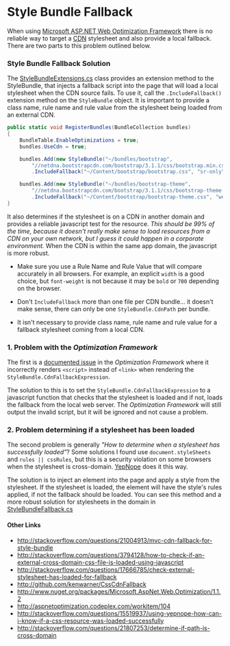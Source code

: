 Style Bundle Fallback
===================

When using [Microsoft ASP.NET Web Optimization Framework](http://www.nuget.org/packages/Microsoft.AspNet.Web.Optimization/1.1.2) there is no reliable way to target a [CDN](http://en.wikipedia.org/wiki/Content_delivery_network) stylesheet and also provide a local fallback. There are two parts to this problem outlined below. 

### Style Bundle Fallback Solution
The [StyleBundleExtensions.cs](http://github.com/EmberConsultingGroup/StyleBundleFallback/blob/master/Website/App_Start/StyleBundleExtensions.cs) class provides an extension method to the StyleBundle, that injects a fallback script into the page that will load a local stylesheet when the CDN source fails. To use it, call the `.IncludeFallback()` extension method on the `StyleBundle` object. It is important to provide a class name, rule name and rule value from the stylesheet being loaded from an external CDN.

```c#
public static void RegisterBundles(BundleCollection bundles)
{
    BundleTable.EnableOptimizations = true;
    bundles.UseCdn = true;

    bundles.Add(new StyleBundle("~/bundles/bootstrap",
        "//netdna.bootstrapcdn.com/bootstrap/3.1.1/css/bootstrap.min.css")
        .IncludeFallback("~/Content/bootstrap/bootstrap.css", "sr-only", "width", "1px"));

    bundles.Add(new StyleBundle("~/bundles/bootstrap-theme",
        "//netdna.bootstrapcdn.com/bootstrap/3.1.1/css/bootstrap-theme.min.css")
        .IncludeFallback("~/Content/bootstrap/bootstrap-theme.css", "well", "background-repeat", "repeat-x"));
}
```

It also determines if the stylesheet is on a CDN in another domain and provides a reliable javascript test for the resource. *This should be 99% of the time, because it doesn't really make sense to load resources from a CDN on your own network, but I guess it could happen in a corporate environment.* When the CDN is within the same app domain, the javascript is more robust.

* Make sure you use a Rule Name and Rule Value that will compare accurately in all browsers. For example, an explicit `width` is a good choice, but `font-weight` is not because it may be `bold` or `700` depending on the browser.

* Don't `IncludeFallback` more than one file per CDN bundle... it doesn't make sense, there can only be one `StyleBundle.CdnPath` per bundle.

* It isn't necessary to provide class name, rule name and rule value for a fallback stylesheet coming from a local CDN.

### 1. Problem with the *Optimization Framework*

The first is a [documented issue](http://aspnetoptimization.codeplex.com/workitem/104) in the *Optimization Framework* where it incorrectly renders `<script>` instead of `<link>` when rendering the `StyleBundle.CdnFallbackExpression`.

The solution to this is to set the `StyleBundle.CdnFallbackExpression` to a javascript function that checks that the stylesheet is loaded and if not, loads the fallback from the local web server. The *Optimization Framework* will still output the invalid script, but it will be ignored and not cause a problem.

### 2. Problem determining if a stylesheet has been loaded

The second problem is generally *"How to determine when a stylesheet has successfully loaded"*? Some solutions I found use `document.styleSheets` and `rules || cssRules`, but this is a security violation on some browsers when the stylesheet is cross-domain. [YepNope](http://github.com/SlexAxton/yepnope.js/blob/master/plugins/yepnope.css.js) does it this way.

The solution is to inject an element into the page and apply a style from the stylesheet. If the stylesheet is loaded, the element will have the style's rules applied, if not the fallback should be loaded. You can see this method and a more robust solution for stylesheets in the domain in [StyleBundleFallback.cs](http://github.com/EmberConsultingGroup/StyleBundleFallback/blob/master/Website/App_Start/StyleBundleExtensions.cs)


#### Other Links

* http://stackoverflow.com/questions/21004913/mvc-cdn-fallback-for-style-bundle
* http://stackoverflow.com/questions/3794128/how-to-check-if-an-external-cross-domain-css-file-is-loaded-using-javascript
* http://stackoverflow.com/questions/17666785/check-external-stylesheet-has-loaded-for-fallback
* http://github.com/kenwarner/CssCdnFallback
* http://www.nuget.org/packages/Microsoft.AspNet.Web.Optimization/1.1.2
* http://aspnetoptimization.codeplex.com/workitem/104
* http://stackoverflow.com/questions/15519937/using-yepnope-how-can-i-know-if-a-css-resource-was-loaded-successfully
* http://stackoverflow.com/questions/21807253/determine-if-path-is-cross-domain

